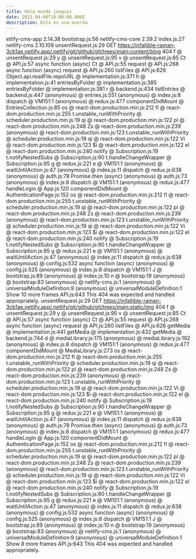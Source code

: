 ```yaml
---
title: Hola mundo joaquis
date: 2021-04-06T18:08:00.000Z
description: Esta es una mierda
---
```

etlify-cms-app 2.14.38
bootstrap.js:56 netlify-cms-core 2.39.2
index.js:27 netlify-cms 2.10.109
unsentRequest.js:29 GET https://infallible-raman-3cb1ae.netlify.app/.netlify/git/github/git/trees/main:content/blog 404
f @ unsentRequest.js:29
y @ unsentRequest.js:95
v @ unsentRequest.js:85
Ct @ API.js:57
async function (async)
Ct @ API.js:55
request @ API.js:268
async function (async)
request @ API.js:260
listFiles @ API.js:626
Object.api.readFile.repoURL @ implementation.js:371
h @ implementation.js:41
entriesByFolder @ implementation.js:385
entriesByFolder @ implementation.js:381
r @ backend.js:434
listEntries @ backend.js:447
(anonymous) @ entries.js:551
(anonymous) @ index.js:8
dispatch @ VM151:1
(anonymous) @ redux.js:477
componentDidMount @ EntriesCollection.js:85
os @ react-dom.production.min.js:212
fl @ react-dom.production.min.js:255
t.unstable_runWithPriority @ scheduler.production.min.js:19
qi @ react-dom.production.min.js:122
pl @ react-dom.production.min.js:248
Zs @ react-dom.production.min.js:239
(anonymous) @ react-dom.production.min.js:123
t.unstable_runWithPriority @ scheduler.production.min.js:19
qi @ react-dom.production.min.js:122
Vi @ react-dom.production.min.js:123
$i @ react-dom.production.min.js:122
el @ react-dom.production.min.js:240
notify @ Subscription.js:19
t.notifyNestedSubs @ Subscription.js:90
t.handleChangeWrapper @ Subscription.js:95
g @ redux.js:221
e @ VM151:1
(anonymous) @ waitUntilAction.js:47
(anonymous) @ index.js:11
dispatch @ redux.js:638
(anonymous) @ auth.js:78
Promise.then (async)
(anonymous) @ auth.js:73
(anonymous) @ index.js:8
dispatch @ VM151:1
(anonymous) @ redux.js:477
handleLogin @ App.js:120
componentDidMount @ AuthenticationPage.js:152
os @ react-dom.production.min.js:212
fl @ react-dom.production.min.js:255
t.unstable_runWithPriority @ scheduler.production.min.js:19
qi @ react-dom.production.min.js:122
pl @ react-dom.production.min.js:248
Zs @ react-dom.production.min.js:239
(anonymous) @ react-dom.production.min.js:123
t.unstable_runWithPriority @ scheduler.production.min.js:19
qi @ react-dom.production.min.js:122
Vi @ react-dom.production.min.js:123
$i @ react-dom.production.min.js:122
el @ react-dom.production.min.js:240
notify @ Subscription.js:19
t.notifyNestedSubs @ Subscription.js:90
t.handleChangeWrapper @ Subscription.js:95
g @ redux.js:221
e @ VM151:1
(anonymous) @ waitUntilAction.js:47
(anonymous) @ index.js:11
dispatch @ redux.js:638
(anonymous) @ config.js:532
async function (async)
(anonymous) @ config.js:525
(anonymous) @ index.js:8
dispatch @ VM151:1
J @ bootstrap.js:89
(anonymous) @ index.js:10
n @ bootstrap:19
(anonymous) @ bootstrap:83
(anonymous) @ netlify-cms.js:1
(anonymous) @ universalModuleDefinition:9
(anonymous) @ universalModuleDefinition:1
Show 10 more frames
API.js:643 This 404 was expected and handled appropriately.
unsentRequest.js:29 GET https://infallible-raman-3cb1ae.netlify.app/.netlify/git/github/git/trees/main:static/img 404
f @ unsentRequest.js:29
y @ unsentRequest.js:95
v @ unsentRequest.js:85
Ct @ API.js:57
async function (async)
Ct @ API.js:55
request @ API.js:268
async function (async)
request @ API.js:260
listFiles @ API.js:626
getMedia @ implementation.js:441
getMedia @ implementation.js:432
getMedia @ backend.js:744
d @ mediaLibrary.js:175
(anonymous) @ mediaLibrary.js:192
(anonymous) @ index.js:8
dispatch @ VM151:1
(anonymous) @ redux.js:477
componentDidMount @ MediaLibrary.js:273
os @ react-dom.production.min.js:212
fl @ react-dom.production.min.js:255
t.unstable_runWithPriority @ scheduler.production.min.js:19
qi @ react-dom.production.min.js:122
pl @ react-dom.production.min.js:248
Zs @ react-dom.production.min.js:239
(anonymous) @ react-dom.production.min.js:123
t.unstable_runWithPriority @ scheduler.production.min.js:19
qi @ react-dom.production.min.js:122
Vi @ react-dom.production.min.js:123
$i @ react-dom.production.min.js:122
el @ react-dom.production.min.js:240
notify @ Subscription.js:19
t.notifyNestedSubs @ Subscription.js:90
t.handleChangeWrapper @ Subscription.js:95
g @ redux.js:221
e @ VM151:1
(anonymous) @ waitUntilAction.js:47
(anonymous) @ index.js:11
dispatch @ redux.js:638
(anonymous) @ auth.js:78
Promise.then (async)
(anonymous) @ auth.js:73
(anonymous) @ index.js:8
dispatch @ VM151:1
(anonymous) @ redux.js:477
handleLogin @ App.js:120
componentDidMount @ AuthenticationPage.js:152
os @ react-dom.production.min.js:212
fl @ react-dom.production.min.js:255
t.unstable_runWithPriority @ scheduler.production.min.js:19
qi @ react-dom.production.min.js:122
pl @ react-dom.production.min.js:248
Zs @ react-dom.production.min.js:239
(anonymous) @ react-dom.production.min.js:123
t.unstable_runWithPriority @ scheduler.production.min.js:19
qi @ react-dom.production.min.js:122
Vi @ react-dom.production.min.js:123
$i @ react-dom.production.min.js:122
el @ react-dom.production.min.js:240
notify @ Subscription.js:19
t.notifyNestedSubs @ Subscription.js:90
t.handleChangeWrapper @ Subscription.js:95
g @ redux.js:221
e @ VM151:1
(anonymous) @ waitUntilAction.js:47
(anonymous) @ index.js:11
dispatch @ redux.js:638
(anonymous) @ config.js:532
async function (async)
(anonymous) @ config.js:525
(anonymous) @ index.js:8
dispatch @ VM151:1
J @ bootstrap.js:89
(anonymous) @ index.js:10
n @ bootstrap:19
(anonymous) @ bootstrap:83
(anonymous) @ netlify-cms.js:1
(anonymous) @ universalModuleDefinition:9
(anonymous) @ universalModuleDefinition:1
Show 8 more frames
API.js:643 This 404 was expected and handled appropriately.
